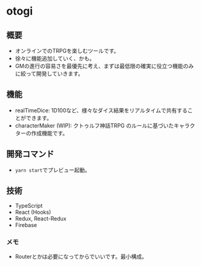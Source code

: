 # otogi
## 概要
- オンラインでのTRPGを楽しむツールです。
- 徐々に機能追加していく、かも。
- GMの進行の容易さを最優先に考え、まずは最低限の確実に役立つ機能のみに絞って開発していきます。
## 機能
- realTimeDice: 1D100など、様々なダイス結果をリアルタイムで共有することができます。
- characterMaker (WIP): クトゥルフ神話TRPG のルールに基づいたキャラクターの作成機能です。
## 開発コマンド
- `yarn start`でプレビュー起動。
## 技術
- TypeScript
- React (Hooks)
- Redux, React-Redux
- Firebase
### メモ
- Routerとかは必要になってからでいいです。最小構成。
